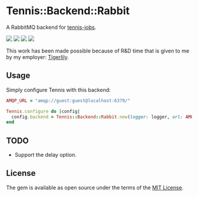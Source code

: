 # Tennis::Backend::Rabbit

A RabbitMQ backend for [tennis-jobs][tennis-jobs].

<a target="_blank" href="https://travis-ci.org/nicoolas25/tennis-rmq"><img src="https://travis-ci.org/nicoolas25/tennis-rmq.svg?branch=master" /></a>
<a target="_blank" href="https://codeclimate.com/github/nicoolas25/tennis-rmq"><img src="https://codeclimate.com/github/nicoolas25/tennis-rmq/badges/gpa.svg" /></a>
<a target="_blank" href="https://codeclimate.com/github/nicoolas25/tennis-rmq/coverage"><img src="https://codeclimate.com/github/nicoolas25/tennis-rmq/badges/coverage.svg" /></a>
<a target="_blank" href="https://rubygems.org/gems/tennis-jobs-rmq"><img src="https://badge.fury.io/rb/tennis-jobs-rmq.svg" /></a>

This work has been made possible because of R&D time that is given to me by my employer: [Tigerlily][tigerlily].

## Usage

Simply configure Tennis with this backend:

``` ruby
AMQP_URL = "amqp://guest:guest@localhost:6379/"

Tennis.configure do |config|
  config.backend = Tennis::Backend::Rabbit.new(logger: logger, url: AMQP_URL)
end
```

## TODO

- Support the delay option.

## License

The gem is available as open source under the terms of the [MIT License](http://opensource.org/licenses/MIT).


[tennis-jobs]: https://github.com/nicoolas25/tennis
[tigerlily]: http://tigerlilyapps.com/
